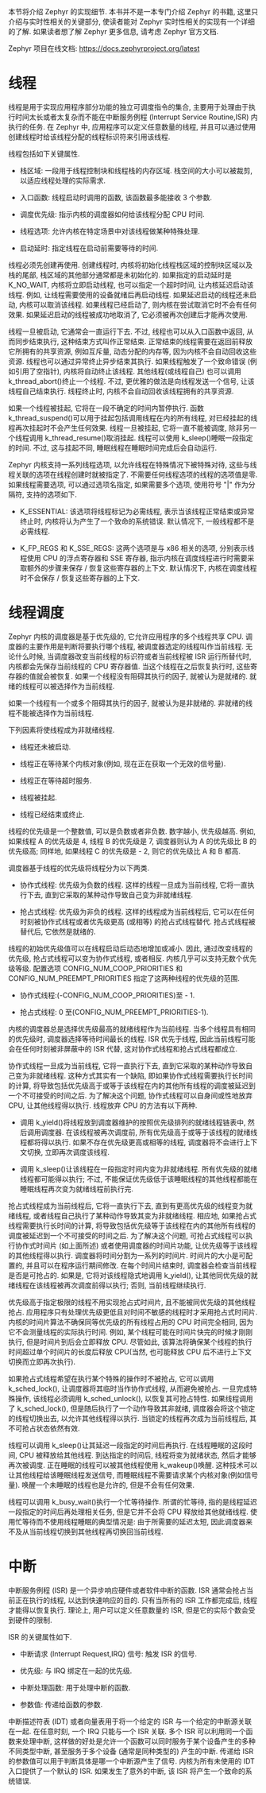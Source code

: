 
本节将介绍 Zephyr 的实现细节. 本书并不是一本专门介绍 Zephyr 的书籍, 这里只介绍与实时性相关的关键部分, 使读者能对 Zephyr 实时性相关的实现有一个详细的了解. 如果读者想了解 Zephyr 更多信息, 请考虑 Zephyr 官方文档.

Zephyr 项目在线文档: https://docs.zephyrproject.org/latest

# 线程

线程是用于实现应用程序部分功能的独立可调度指令的集合, 主要用于处理由于执行时间太长或者太复杂而不能在中断服务例程 (Interrupt Service Routine,ISR) 内执行的任务. 在 Zephyr 中, 应用程序可以定义任意数量的线程, 并且可以通过使用创建线程时给该线程分配的线程标识符来引用该线程.

线程包括如下关键属性.

* 栈区域: 一段用于线程控制块和线程栈的内存区域. 栈空间的大小可以被裁剪, 以适应线程处理的实际需求.

* 入口函数: 线程启动时调用的函数, 该函数最多能接收 3 个参数.

* 调度优先级: 指示内核的调度器如何给该线程分配 CPU 时间.

* 线程选项: 允许内核在特定场景中对该线程做某种特殊处理.

* 启动延时: 指定线程在启动前需要等待的时间.

线程必须先创建再使用. 创建线程时, 内核将初始化线程栈区域的控制块区域以及栈的尾部, 栈区域的其他部分通常都是未初始化的. 如果指定的启动延时是 K_NO_WAIT, 内核将立即启动线程, 也可以指定一个超时时间, 让内核延迟启动该线程. 例如, 让线程需要使用的设备就绪后再启动线程. 如果延迟启动的线程还未启动, 内核可以取消该线程. 如果线程已经启动了, 则内核在尝试取消它时不会有任何效果. 如果延迟启动的线程被成功地取消了, 它必须被再次创建后才能再次使用.

线程一旦被启动, 它通常会一直运行下去. 不过, 线程也可以从入口函数中返回, 从而同步结束执行, 这种结束方式叫作正常结束. 正常结束的线程需要在返回前释放它所拥有的共享资源, 例如互斥量, 动态分配的内存等, 因为内核不会自动回收这些资源. 线程也可以通过异常终止异步结束其执行. 如果线程触发了一个致命错误 (例如引用了空指针)​, 内核将自动终止该线程. 其他线程(或线程自己) 也可以调用 k_thread_abort()终止一个线程. 不过, 更优雅的做法是向线程发送一个信号, 让该线程自己结束执行. 线程终止时, 内核不会自动回收该线程拥有的共享资源.

如果一个线程被挂起, 它将在一段不确定的时间内暂停执行. 函数 k_thread_suspend()可以用于挂起包括调用线程在内的所有线程, 对已经挂起的线程再次挂起时不会产生任何效果. 线程一旦被挂起, 它将一直不能被调度, 除非另一个线程调用 k_thread_resume()取消挂起. 线程可以使用 k_sleep()睡眠一段指定的时间. 不过, 这与挂起不同, 睡眠线程在睡眠时间完成后会自动运行.

Zephyr 内核支持一系列线程选项, 以允许线程在特殊情况下被特殊对待, 这些与线程关联的选项在线程创建时就被指定了. 不需要任何线程选项的线程的选项值是零. 如果线程需要选项, 可以通过选项名指定, 如果需要多个选项, 使用符号 "|" 作为分隔符, 支持的选项如下.

* K_ESSENTIAL: 该选项将线程标记为必需线程, 表示当该线程正常结束或异常终止时, 内核将认为产生了一个致命的系统错误. 默认情况下, 一般线程都不是必需线程.

* K_FP_REGS 和 K_SSE_REGS: 这两个选项是与 x86 相关的选项, 分别表示线程使用 CPU 的浮点寄存器和 SSE 寄存器, 指示内核在调度线程进行时需要采取额外的步骤来保存 / 恢复这些寄存器的上下文. 默认情况下, 内核在调度线程时不会保存 / 恢复这些寄存器的上下文.

# 线程调度

Zephyr 内核的调度器是基于优先级的, 它允许应用程序的多个线程共享 CPU. 调度器的主要作用是判断将要执行哪个线程, 被调度器选定的线程叫作当前线程. 无论什么时候, 当调度器改变当前线程的标识符或者当前线程被 ISR 运行所替代时, 内核都会先保存当前线程的 CPU 寄存器值. 当这个线程在之后恢复执行时, 这些寄存器的值就会被恢复. 如果一个线程没有阻碍其执行的因子, 就被认为是就绪的. 就绪的线程可以被选择作为当前线程.

如果一个线程有一个或多个阻碍其执行的因子, 就被认为是非就绪的. 非就绪的线程不能被选择作为当前线程.

下列因素将使线程成为非就绪线程.

* 线程还未被启动.

* 线程正在等待某个内核对象(例如, 现在正在获取一个无效的信号量)​.

* 线程正在等待超时服务.

* 线程被挂起.

* 线程已经结束或终止.

线程的优先级是一个整数值, 可以是负数或者非负数. 数字越小, 优先级越高. 例如, 如果线程 A 的优先级是 4, 线程 B 的优先级是 7, 调度器则认为 A 的优先级比 B 的优先级高; 同样地, 如果线程 C 的优先级是 - 2, 则它的优先级比 A 和 B 都高.

调度器基于线程的优先级将线程分为以下两类.

* 协作式线程: 优先级为负数的线程. 这样的线程一旦成为当前线程, 它将一直执行下去, 直到它采取的某种动作导致自己变为非就绪线程.

* 抢占式线程: 优先级为非负的线程. 这样的线程成为当前线程后, 它可以在任何时刻被协作式线程或者优先级更高 (或相等) 的抢占式线程替代. 抢占式线程被替代后, 它依然是就绪的.

线程的初始优先级值可以在线程启动后动态地增加或减小. 因此, 通过改变线程的优先级, 抢占式线程可以变为协作式线程, 或者相反. 内核几乎可以支持无数个优先级等级. 配置选项 CONFIG_NUM_COOP_PRIORITIES 和 CONFIG_NUM_PREEMPT_PRIORITIES 指定了这两种线程的优先级的范围.

* 协作式线程:(-CONFIG_NUM_COOP_PRIORITIES)至 - 1.

* 抢占式线程: 0 至(CONFIG_NUM_PREEMPT_PRIORITIES-1).

内核的调度器总是选择优先级最高的就绪线程作为当前线程. 当多个线程具有相同的优先级时, 调度器选择等待时间最长的线程. ISR 优先于线程, 因此当前线程可能会在任何时刻被非屏蔽中的 ISR 代替, 这对协作式线程和抢占式线程都成立.

协作式线程一旦成为当前线程, 它将一直执行下去, 直到它采取的某种动作导致自己变为非就绪线程. 这种方式其实有一个缺陷, 即如果协作式线程需要执行长时间的计算, 将导致包括优先级高于或等于该线程在内的其他所有线程的调度被延迟到一个不可接受的时间之后. 为了解决这个问题, 协作式线程可以自身间或性地放弃 CPU, 让其他线程得以执行. 线程放弃 CPU 的方法有以下两种.

* 调用 k_yield()将线程放到调度器维护的按照优先级排列的就绪线程链表中, 然后调用调度器. 在该线程被再次调度前, 所有优先级高于或等于该线程的就绪线程都将得以执行. 如果不存在优先级更高或相等的线程, 调度器将不会进行上下文切换, 立即再次调度该线程.

* 调用 k_sleep()让该线程在一段指定时间内变为非就绪线程. 所有优先级的就绪线程都可能得以执行; 不过, 不能保证优先级低于该睡眠线程的其他线程都能在睡眠线程再次变为就绪线程前执行完.

抢占式线程成为当前线程后, 它将一直执行下去, 直到有更高优先级的线程变为就绪线程, 或者线程自己执行了某种动作导致其变为非就绪线程. 相应地, 如果抢占式线程需要执行长时间的计算, 将导致包括优先级等于该线程在内的其他所有线程的调度被延迟到一个不可接受的时间之后. 为了解决这个问题, 可抢占式线程可以执行协作式时间片 (如上面所述) 或者使用调度器的时间片功能, 让优先级等于该线程的其他线程得以执行. 调度器将时间分割为一系列的时间片. 时间片的大小是可配置的, 并且可以在程序运行期间修改. 在每个时间片结束时, 调度器会检查当前线程是否是可抢占的. 如果是, 它将对该线程隐式地调用 k_yield(), 让其他同优先级的就绪线程在该线程被再次调度前得以执行; 否则, 当前线程继续执行.

优先级高于指定极限的线程不用实现抢占式时间片, 且不能被同优先级的其他线程抢占. 应用程序只有处理优先级更低且对时间不敏感的线程时才采用抢占式时间片. 内核的时间片算法不确保同等优先级的所有线程占用的 CPU 时间完全相同, 因为它不会测量线程的实际执行时间. 例如, 某个线程可能在时间片快完的时候才刚刚执行, 但是时间片到后会立即释放 CPU. 尽管如此, 该算法将确保某个线程的执行时间超过单个时间片的长度后释放 CPU(当然, 也可能释放 CPU 后不进行上下文切换而立即再次执行)​.

如果抢占式线程希望在执行某个特殊的操作时不被抢占, 它可以调用 k_sched_lock(), 让调度器将其临时当作协作式线程, 从而避免被抢占. 一旦完成特殊操作, 该线程必须调用 k_sched_unlock(), 以恢复其可抢占特性. 如果线程调用了 k_sched_lock(), 但是随后执行了一个动作导致其非就绪, 调度器会将这个锁定的线程切换出去, 以允许其他线程得以执行. 当锁定的线程再次成为当前线程后, 其不可抢占状态依然有效.

线程可以调用 k_sleep()让其延迟一段指定的时间后再执行. 在线程睡眠的这段时间, CPU 被释放给其他线程. 到达指定的时间后, 线程将变为就绪状态, 然后才能够再次被调度. 正在睡眠的线程可以被其他线程使用 k_wakeup()唤醒. 这种技术可以让其他线程给该睡眠线程发送信号, 而睡眠线程不需要请求某个内核对象(例如信号量)​. 唤醒一个未睡眠的线程也是允许的, 但是不会有任何效果.

线程可以调用 k_busy_wait()执行一个忙等待操作. 所谓的忙等待, 指的是线程延迟一段指定的时间后再处理相关任务, 但是它并不会将 CPU 释放给其他就绪线程. 使用忙等待而不使用线程睡眠的典型情况是: 由于所需要的延迟太短, 因此调度器来不及从当前线程切换到其他线程再切换回当前线程.

# 中断

中断服务例程 (ISR) 是一个异步响应硬件或者软件中断的函数. ISR 通常会抢占当前正在执行的线程, 以达到快速响应的目的. 只有当所有的 ISR 工作都完成后, 线程才能得以恢复执行. 理论上, 用户可以定义任意数量的 ISR, 但是它的实际个数会受到硬件的限制.

ISR 的关键属性如下.

* 中断请求 (Interrupt Request,IRQ) 信号: 触发 ISR 的信号.

* 优先级: 与 IRQ 绑定在一起的优先级.

* 中断处理函数: 用于处理中断的函数.

* 参数值: 传递给函数的参数.

中断描述符表 (IDT) 或者向量表用于将一个给定的 ISR 与一个给定的中断源关联在一起. 在任意时刻, 一个 IRQ 只能与一个 ISR 关联. 多个 ISR 可以利用同一个函数来处理中断, 这样做的好处是允许一个函数可以同时服务于某个设备产生的多种不同类型中断, 甚至服务于多个设备 (通常是同种类型的) 产生的中断. 传递给 ISR 的参数值可以用于判断具体是哪一个中断源产生了信号. 内核为所有未使用的 IDT 入口提供了一个默认的 ISR. 如果发生了意外的中断, 该 ISR 将产生一个致命的系统错误.
